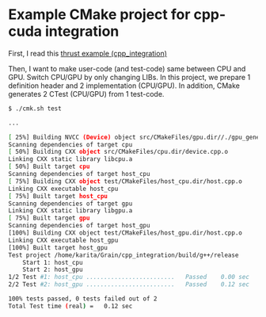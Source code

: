 # Example CMake project for cpp-cuda integration

First, I read this [thrust example (cpp_integration)](https://github.com/thrust/thrust/tree/master/examples/cpp_integration)

Then, I want to make user-code (and test-code) same between CPU and GPU. Switch CPU/GPU by only changing LIBs. In this project, we prepare 1 definition header and 2 implementation (CPU/GPU). In addition, CMake generates 2 CTest (CPU/GPU) from 1 test-code.

``` sh
$ ./cmk.sh test

...

[ 25%] Building NVCC (Device) object src/CMakeFiles/gpu.dir//./gpu_generated_device.cu.o
Scanning dependencies of target cpu
[ 50%] Building CXX object src/CMakeFiles/cpu.dir/device.cpp.o
Linking CXX static library libcpu.a
[ 50%] Built target cpu
Scanning dependencies of target host_cpu
[ 75%] Building CXX object test/CMakeFiles/host_cpu.dir/host.cpp.o
Linking CXX executable host_cpu
[ 75%] Built target host_cpu
Scanning dependencies of target gpu
Linking CXX static library libgpu.a
[ 75%] Built target gpu
Scanning dependencies of target host_gpu
[100%] Building CXX object test/CMakeFiles/host_gpu.dir/host.cpp.o
Linking CXX executable host_gpu
[100%] Built target host_gpu
Test project /home/karita/Grain/cpp_integration/build/g++/release
    Start 1: host_cpu
    Start 2: host_gpu
1/2 Test #1: host_cpu .........................   Passed    0.00 sec
2/2 Test #2: host_gpu .........................   Passed    0.12 sec

100% tests passed, 0 tests failed out of 2
Total Test time (real) =   0.12 sec
```
